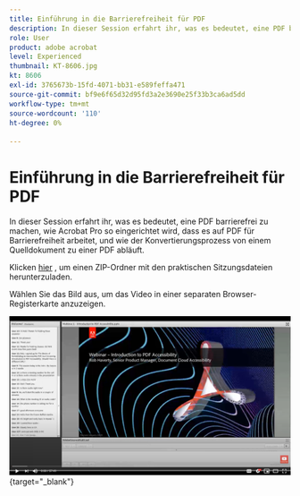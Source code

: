 ```yaml
---
title: Einführung in die Barrierefreiheit für PDF
description: In dieser Session erfahrt ihr, was es bedeutet, eine PDF barrierefrei zu machen, wie ihr Acrobat Pro für die Arbeit mit PDF für Barrierefreiheit einrichtet und wie der Konvertierungsprozess von einem Quelldokument zu einer PDF abläuft.
role: User
product: adobe acrobat
level: Experienced
thumbnail: KT-8606.jpg
kt: 8606
exl-id: 3765673b-15fd-4071-bb31-e589feffa471
source-git-commit: bf9e6f65d32d95fd3a2e3690e25f33b3ca6ad5dd
workflow-type: tm+mt
source-wordcount: '110'
ht-degree: 0%

---
```


# Einführung in die Barrierefreiheit für PDF

In dieser Session erfahrt ihr, was es bedeutet, eine PDF barrierefrei zu machen, wie Acrobat Pro so eingerichtet wird, dass es auf PDF für Barrierefreiheit arbeitet, und wie der Konvertierungsprozess von einem Quelldokument zu einer PDF abläuft.

Klicken [hier](../assets/accessibilitysession1.zip) , um einen ZIP-Ordner mit den praktischen Sitzungsdateien herunterzuladen.

Wählen Sie das Bild aus, um das Video in einer separaten Browser-Registerkarte anzuzeigen.

[![Video zu Session 1](../assets/Accessibilitysession1_YT.png)](https://www.youtube.com/embed/DaadHIWHgzU){target=&quot;_blank&quot;}

